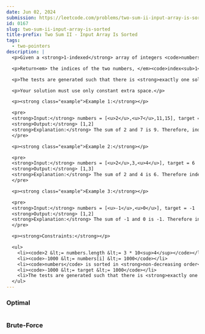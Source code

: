 ```yaml
---
date: Jun 02, 2024
submission: https://leetcode.com/problems/two-sum-ii-input-array-is-sorted/submissions/1277852550
id: 0167
slug: two-sum-ii-input-array-is-sorted
title-prefix: Two Sum II - Input Array Is Sorted
tags:
  - two-pointers
description: |
  <p>Given a <strong>1-indexed</strong> array of integers <code>numbers</code> that is already <strong><em>sorted in non-decreasing order</em></strong>, find two numbers such that they add up to a specific <code>target</code> number. Let these two numbers be <code>numbers[index<sub>1</sub>]</code> and <code>numbers[index<sub>2</sub>]</code> where <code>1 &lt;= index<sub>1</sub> &lt; index<sub>2</sub> &lt;= numbers.length</code>.</p>

  <p>Return<em> the indices of the two numbers, </em><code>index<sub>1</sub></code><em> and </em><code>index<sub>2</sub></code><em>, <strong>added by one</strong> as an integer array </em><code>[index<sub>1</sub>, index<sub>2</sub>]</code><em> of length 2.</em></p>

  <p>The tests are generated such that there is <strong>exactly one solution</strong>. You <strong>may not</strong> use the same element twice.</p>

  <p>Your solution must use only constant extra space.</p>

  <p><strong class="example">Example 1:</strong></p>

  <pre>
  <strong>Input:</strong> numbers = [<u>2</u>,<u>7</u>,11,15], target = 9
  <strong>Output:</strong> [1,2]
  <strong>Explanation:</strong> The sum of 2 and 7 is 9. Therefore, index<sub>1</sub> = 1, index<sub>2</sub> = 2. We return [1, 2].
  </pre>

  <p><strong class="example">Example 2:</strong></p>

  <pre>
  <strong>Input:</strong> numbers = [<u>2</u>,3,<u>4</u>], target = 6
  <strong>Output:</strong> [1,3]
  <strong>Explanation:</strong> The sum of 2 and 4 is 6. Therefore index<sub>1</sub> = 1, index<sub>2</sub> = 3. We return [1, 3].
  </pre>

  <p><strong class="example">Example 3:</strong></p>

  <pre>
  <strong>Input:</strong> numbers = [<u>-1</u>,<u>0</u>], target = -1
  <strong>Output:</strong> [1,2]
  <strong>Explanation:</strong> The sum of -1 and 0 is -1. Therefore index<sub>1</sub> = 1, index<sub>2</sub> = 2. We return [1, 2].
  </pre>

  <p><strong>Constraints:</strong></p>

  <ul>
    <li><code>2 &lt;= numbers.length &lt;= 3 * 10<sup>4</sup></code></li>
    <li><code>-1000 &lt;= numbers[i] &lt;= 1000</code></li>
    <li><code>numbers</code> is sorted in <strong>non-decreasing order</strong>.</li>
    <li><code>-1000 &lt;= target &lt;= 1000</code></li>
    <li>The tests are generated such that there is <strong>exactly one solution</strong>.</li>
  </ul>
---
```


### Optimal

```ts {include="index.ts"}

```

### Brute-Force

```ts {include="bruteforce.ts"}

```
